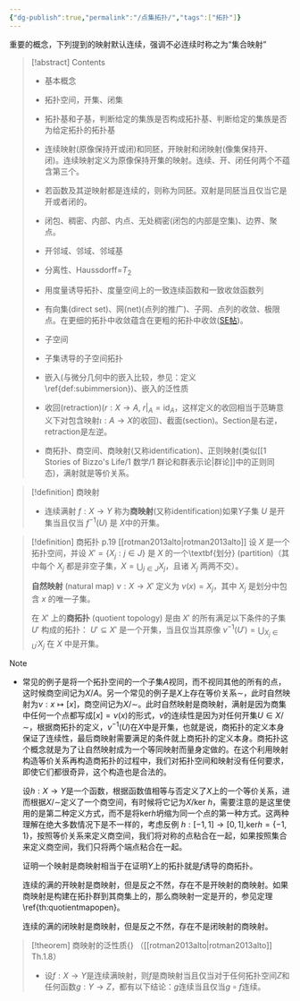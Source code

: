 ```yaml
---
{"dg-publish":true,"permalink":"/点集拓扑/","tags":["拓扑"]}
---
```



重要的概念，下列提到的映射默认连续，强调不必连续时称之为“集合映射”
> [!abstract] Contents
> - 基本概念
>   
> - 拓扑空间，开集、闭集
> - 拓扑基和子基，判断给定的集族是否构成拓扑基、判断给定的集族是否为给定拓扑的拓扑基
> - 连续映射(原像保持开或闭)和同胚，开映射和闭映射(像集保持开、闭)。连续映射定义为原像保持开集的映射。连续、开、闭任何两个不蕴含第三个。
> - 若函数及其逆映射都是连续的，则称为同胚。双射是同胚当且仅当它是开或者闭的。
> - 闭包、稠密、内部、内点、无处稠密(闭包的内部是空集)、边界、聚点。
> - 开邻域、邻域、邻域基
> - 分离性、Haussdorff=$T_2$
> - 用度量诱导拓扑、度量空间上的一致连续函数和一致收敛函数列
> - 有向集(direct set)、网(net)(点列的推广)、子网、点列的收敛、极限点。在更细的拓扑中收敛蕴含在更粗的拓扑中收敛([SE帖](https://math.stackexchange.com/questions/2105678/convergence-in-finer-coarser-topology))。
> - 子空间
> - 子集诱导的子空间拓扑
> - 嵌入(与微分几何中的嵌入比较，参见：定义\ref{def:subimmersion})、嵌入的泛性质
> - 收回(retraction)($r:X\rightarrow A,~r|_A=\mathrm{id}_A$，这样定义的收回相当于范畴意义下对包含映射$\iota:A\rightarrow X$的收回)、截面(section)。Section是右逆，retraction是左逆。
> - 商拓扑、商空间、商映射(又称identification)、正则映射(类似[[1 Stories of Bizzo's Life/1 数学/1 群论和群表示论\|群论]]中的正则同态)，满射就是等价关系。


> [!definition] 商映射
> - 连续满射 $f: X \rightarrow Y$ 称为**商映射**(又称identification)如果$Y$子集 $U$ 是开集当且仅当 $f^{-1}(U)$ 是 $X$中的开集。

> [!definition] 商拓扑 p.19  [[rotman2013alto\|rotman2013alto]]
>   设 $X$ 是一个拓扑空间，并设 $X' = \{X_j : j \in J\}$ 是 $X$ 的一个\textbf{划分} (partition)（其中每个 $X_j$ 都是非空子集，$X = \bigcup_{j \in J} X_j$，且诸 $X_j$ 两两不交）。
>
>   **自然映射** (natural map) $\nu: X \to X'$ 定义为 $\nu(x) = X_j$，其中 $X_j$ 是划分中包含 $x$ 的唯一子集。
>
>   在 $X'$ 上的**商拓扑** (quotient topology) 是由 $X'$ 的所有满足以下条件的子集 $U'$ 构成的拓扑：
>   $U' \subseteq X'$ 是一个开集，当且仅当其原像 $\nu^{-1}(U') = \bigcup_{X_j\in U^\prime}X_j$ 在 $X$ 中是开集。

> [!note]
> - 常见的例子是将一个拓扑空间的一个子集$A$视同，而不视同其他的所有的点，这时候商空间记为$X/A$。另一个常见的例子是$X$上存在等价关系$\sim$，此时自然映射为$\nu :x\mapsto [x]$，商空间记为$X/\sim$。此时自然映射是商映射，满射是因为商集中任何一个点都写成$[x]=\nu(x)$的形式，$\nu$的连续性是因为对任何开集$U\in X/\sim$，根据商拓扑的定义，$\nu ^{-1}(U)$在$X$中是开集，也就是说，商拓扑的定义本身保证了连续性，最后商映射需要满足的条件就上商拓扑的定义本身。商拓扑这个概念就是为了让自然映射成为一个等同映射而量身定做的。在这个利用映射构造等价关系再构造商拓扑的过程中，我们对拓扑空间和映射没有任何要求，即使它们都很奇异，这个构造也是合法的。
>
>   设$h:X\to Y$是一个函数，根据函数值相等与否定义了$X$上的一个等价关系，进而根据$X/\sim$定义了一个商空间，有时候将它记为$X/\mathrm{ker}~h$，需要注意的是这里使用的是第二种定义方式，而不是将$\mathrm{ker} h$坍缩为同一个点的第一种方式。这两种理解在绝大多数情况下是不一样的，考虑反例
>   $h:[-1,1]\to [0,1]$,$\mathrm{ker}h=\{-1,1\}$，按照等价关系来定义商空间，我们将对称的点粘合在一起，如果按照集合来定义商空间，我们只将两个端点粘合在一起。
>
>   证明一个映射是商映射相当于在证明$Y$上的拓扑就是$f$诱导的商拓扑。
>
>   连续的满的开映射是商映射，但是反之不然，存在不是开映射的商映射。如果商映射是构建在拓扑群到其商集上的，那么商映射一定是开的，参见定理\ref{th:quotientmapopen}。
>
>   连续的满的闭映射是商映射，但是反之不然，存在不是闭映射的商映射。

> [!theorem] 商映射的泛性质{} （[[rotman2013alto\|rotman2013alto]] Th.1.8）
> - 设$f:X\to Y$是连续满映射，则$f$是商映射当且仅当对于任何拓扑空间$Z$和任何函数$g:Y\to Z$，都有以下结论：$g$连续当且仅当$g\circ f$连续。
